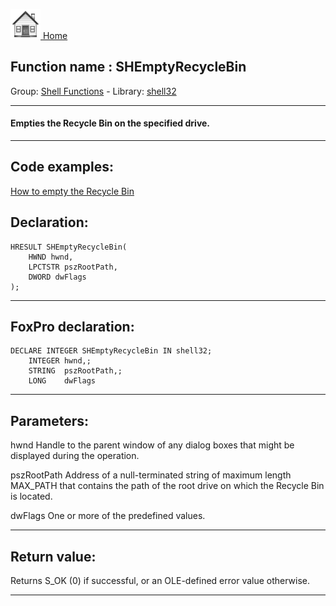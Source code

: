[<img src="../../images/home.png"> Home ](https://github.com/VFPX/Win32API)  

## Function name : SHEmptyRecycleBin
Group: [Shell Functions](../../functions_group.md#Shell_Functions)  -  Library: [shell32](../../../libraries.md#shell32)  
***  


#### Empties the Recycle Bin on the specified drive. 
***  


## Code examples:
[How to empty the Recycle Bin](../../samples/sample_301.md)  

## Declaration:
```foxpro  
HRESULT SHEmptyRecycleBin(
	HWND hwnd,
	LPCTSTR pszRootPath,
	DWORD dwFlags
);  
```  
***  


## FoxPro declaration:
```foxpro  
DECLARE INTEGER SHEmptyRecycleBin IN shell32;
	INTEGER hwnd,;
	STRING  pszRootPath,;
	LONG    dwFlags  
```  
***  


## Parameters:
hwnd
Handle to the parent window of any dialog boxes that might be displayed during the operation. 

pszRootPath
Address of a null-terminated string of maximum length MAX_PATH that contains the path of the root drive on which the Recycle Bin is located. 

dwFlags
One or more of the predefined values.  
***  


## Return value:
Returns S_OK (0) if successful, or an OLE-defined error value otherwise.  
***  

